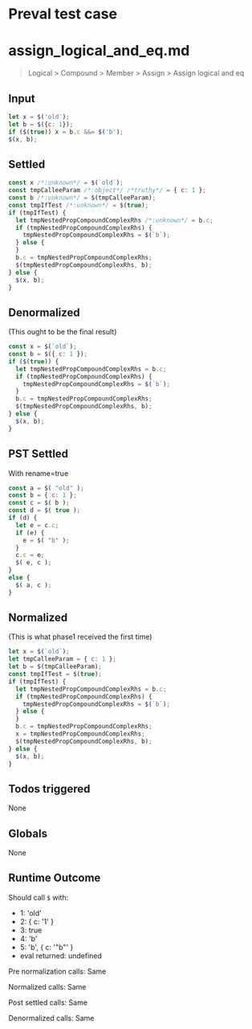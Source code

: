 # Preval test case

# assign_logical_and_eq.md

> Logical > Compound > Member > Assign > Assign logical and eq
>
>

## Input

`````js filename=intro
let x = $('old');
let b = $({c: 1});
if ($(true)) x = b.c &&= $('b');
$(x, b);
`````


## Settled


`````js filename=intro
const x /*:unknown*/ = $(`old`);
const tmpCalleeParam /*:object*/ /*truthy*/ = { c: 1 };
const b /*:unknown*/ = $(tmpCalleeParam);
const tmpIfTest /*:unknown*/ = $(true);
if (tmpIfTest) {
  let tmpNestedPropCompoundComplexRhs /*:unknown*/ = b.c;
  if (tmpNestedPropCompoundComplexRhs) {
    tmpNestedPropCompoundComplexRhs = $(`b`);
  } else {
  }
  b.c = tmpNestedPropCompoundComplexRhs;
  $(tmpNestedPropCompoundComplexRhs, b);
} else {
  $(x, b);
}
`````


## Denormalized
(This ought to be the final result)

`````js filename=intro
const x = $(`old`);
const b = $({ c: 1 });
if ($(true)) {
  let tmpNestedPropCompoundComplexRhs = b.c;
  if (tmpNestedPropCompoundComplexRhs) {
    tmpNestedPropCompoundComplexRhs = $(`b`);
  }
  b.c = tmpNestedPropCompoundComplexRhs;
  $(tmpNestedPropCompoundComplexRhs, b);
} else {
  $(x, b);
}
`````


## PST Settled
With rename=true

`````js filename=intro
const a = $( "old" );
const b = { c: 1 };
const c = $( b );
const d = $( true );
if (d) {
  let e = c.c;
  if (e) {
    e = $( "b" );
  }
  c.c = e;
  $( e, c );
}
else {
  $( a, c );
}
`````


## Normalized
(This is what phase1 received the first time)

`````js filename=intro
let x = $(`old`);
let tmpCalleeParam = { c: 1 };
let b = $(tmpCalleeParam);
const tmpIfTest = $(true);
if (tmpIfTest) {
  let tmpNestedPropCompoundComplexRhs = b.c;
  if (tmpNestedPropCompoundComplexRhs) {
    tmpNestedPropCompoundComplexRhs = $(`b`);
  } else {
  }
  b.c = tmpNestedPropCompoundComplexRhs;
  x = tmpNestedPropCompoundComplexRhs;
  $(tmpNestedPropCompoundComplexRhs, b);
} else {
  $(x, b);
}
`````


## Todos triggered


None


## Globals


None


## Runtime Outcome


Should call `$` with:
 - 1: 'old'
 - 2: { c: '1' }
 - 3: true
 - 4: 'b'
 - 5: 'b', { c: '"b"' }
 - eval returned: undefined

Pre normalization calls: Same

Normalized calls: Same

Post settled calls: Same

Denormalized calls: Same
